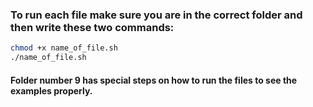 ### To run each file make sure you are in the correct folder and then write these two commands:

```bash
chmod +x name_of_file.sh
./name_of_file.sh
```

#### Folder number 9 has special steps on how to run the files to see the examples properly.
